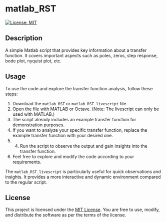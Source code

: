 # matlab_RST


[![License: MIT](https://img.shields.io/badge/License-MIT-yellow.svg)](https://opensource.org/licenses/MIT)

## Description

A simple Matlab script that provides key information about a transfer function. It covers important aspects such as poles, zeros, step response, bode plot, nyquist plot, etc.

## Usage

To use the code and explore the transfer function analysis, follow these steps:

1. Download the `matlab_RST` or `matlab_RST_livescript` file.
2. Open the file with MATLAB or Octave. (Note: The livescript can only be used with MATLAB.)
3. The script already includes an example transfer function for demonstration purposes.
4. If you want to analyze your specific transfer function, replace the example transfer function with your desired one.
5. 4. Run the script to observe the output and gain insights into the transfer function.
7. Feel free to explore and modify the code according to your requirements.

The `matlab_RST_livescript` is particularly useful for quick observations and insights. It provides a more interactive and dynamic environment compared to the regular script.


## License

This project is licensed under the [MIT License](https://opensource.org/licenses/MIT). You are free to use, modify, and distribute the software as per the terms of the license.
